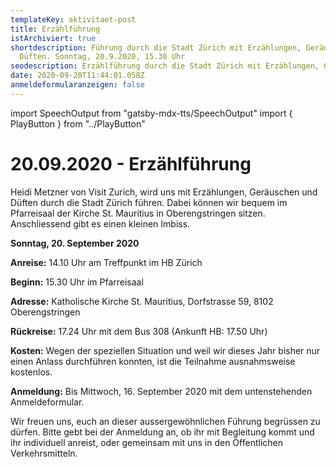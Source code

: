 ```yaml
---
templateKey: aktivitaet-post
title: Erzählführung
istArchiviert: true
shortdescription: Führung durch die Stadt Zürich mit Erzählungen, Geräuschen und
  Düften. Sonntag, 20.9.2020, 15.30 Uhr
seodescription: Erzählführung durch die Stadt Zürich mit Erzählungen, Geräuschen und Düften.
date: 2020-09-20T11:44:01.058Z
anmeldeformularanzeigen: false
---
```

import SpeechOutput from "gatsby-mdx-tts/SpeechOutput"
import { PlayButton } from "../PlayButton"

<SpeechOutput id="aktivitaet-erzaehlfuehrung" customPlayButton={PlayButton}>

# 20.09.2020 - Erzählführung

Heidi Metzner von Visit Zurich, wird uns mit Erzählungen, Geräuschen und Düften durch die Stadt Zürich führen. Dabei können wir bequem im Pfarreisaal der Kirche St. Mauritius in Oberengstringen sitzen. Anschliessend gibt es einen kleinen Imbiss.

**Sonntag, 20. September 2020**

**Anreise:**	14.10 Uhr am Treffpunkt im HB Zürich 

**Beginn:**	15.30 Uhr im Pfarreisaal

**Adresse:** 	Katholische Kirche St. Mauritius,
	Dorfstrasse 59,
	8102 Oberengstringen

**Rückreise:**	17.24 Uhr mit dem Bus 308 (Ankunft HB: 17.50 Uhr)

**Kosten:** 	Wegen der speziellen Situation und weil wir dieses Jahr bisher nur einen Anlass durchführen konnten, ist die Teilnahme ausnahmsweise kostenlos. 

**Anmeldung:**	Bis Mittwoch, 16. September 2020 mit dem untenstehenden Anmeldeformular.

Wir freuen uns, euch an dieser aussergewöhnlichen Führung begrüssen zu dürfen. Bitte gebt bei der Anmeldung an, ob ihr mit Begleitung kommt und ihr individuell anreist, oder gemeinsam mit uns in den Öffentlichen Verkehrsmitteln. 

</SpeechOutput>